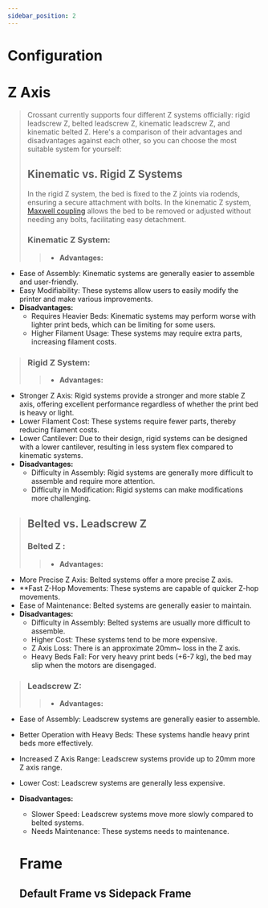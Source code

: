 ```yaml
---
sidebar_position: 2
---
```

# Configuration

# Z Axis
>Crossant currently supports four different Z systems officially: rigid leadscrew Z, belted leadscrew Z, kinematic leadscrew Z, and kinematic belted Z. Here's a comparison of their advantages and disadvantages against each other, so you can choose the most suitable system for yourself:
>## Kinematic vs. Rigid Z Systems
>In the rigid Z system, the bed is fixed to the Z joints via rodends, ensuring a secure attachment with bolts. In the kinematic Z system, [Maxwell coupling](https://en.wikipedia.org/wiki/Kinematic_coupling) allows the bed to be removed or adjusted without needing any bolts, facilitating easy detachment.
>### Kinematic Z System:
>>- **Advantages:**
  - Ease of Assembly: Kinematic systems are generally easier to assemble and user-friendly.
  - Easy Modifiability: These systems allow users to easily modify the printer and make various improvements.
- **Disadvantages:**
  - Requires Heavier Beds: Kinematic systems may perform worse with lighter print beds, which can be limiting for some users.
  - Higher Filament Usage: These systems may require extra parts, increasing filament costs.
>
> ### Rigid Z System:
>
>>- **Advantages:**
  - Stronger Z Axis: Rigid systems provide a stronger and more stable Z axis, offering excellent performance regardless of whether the print bed is heavy or light.
  - Lower Filament Cost: These systems require fewer parts, thereby reducing filament costs.
  - Lower Cantilever: Due to their design, rigid systems can be designed with a lower cantilever, resulting in less system flex compared to kinematic systems.
- **Disadvantages:**
  - Difficulty in Assembly: Rigid systems are generally more difficult to assemble and require more attention.
  - Difficulty in Modification: Rigid systems can make modifications more challenging.
>
>## Belted vs. Leadscrew Z
>### Belted Z :
>>- **Advantages:**
  - More Precise Z Axis: Belted systems offer a more precise Z axis.
  - **Fast Z-Hop Movements: These systems are capable of quicker Z-hop movements.
  - Ease of Maintenance: Belted systems are generally easier to maintain.
- **Disadvantages:**
  - Difficulty in Assembly: Belted systems are usually more difficult to assemble.
  - Higher Cost: These systems tend to be more expensive.
  - Z Axis Loss: There is an approximate 20mm~ loss in the Z axis.
  - Heavy Beds Fall: For very heavy print beds (+6-7 kg), the bed may slip when the motors are disengaged.
>
>### Leadscrew Z:
>
>>- **Advantages:**
  - Ease of Assembly: Leadscrew systems are generally easier to assemble.
  - Better Operation with Heavy Beds: These systems handle heavy print beds more effectively.
  - Increased Z Axis Range: Leadscrew systems provide up to 20mm more Z axis range.
  - Lower Cost: Leadscrew systems are generally less expensive.
- **Disadvantages:**
  - Slower Speed: Leadscrew systems move more slowly compared to belted systems.
  - Needs Maintenance: These systems needs to maintenance.
  
  # Frame

  ## Default Frame vs Sidepack Frame